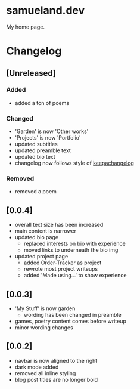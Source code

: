 # samueland.dev

My home page.

# Changelog

## [Unreleased]

### Added

* added a ton of poems

### Changed

* 'Garden' is now 'Other works'
* 'Projects' is now 'Portfolio'
* updated subtitles
* updated preamble text
* updated bio text
* changelog now follows style of [keepachangelog](https://keepachangelog.com/en/1.1.0/)

### Removed

* removed a poem

## [0.0.4]

* overall text size has been increased
* main content is narrower
* updated bio page
  * replaced interests on bio with experience
  * moved links to underneath the bio img
* updated project page
  * added Order-Tracker as project
  * rewrote most project writeups
  * added 'Made using...' to show experience

## [0.0.3]

* 'My Stuff' is now garden
  * wording has been changed in preamble
* games, poetry content comes before writeup
* minor wording changes

## [0.0.2]

* navbar is now aligned to the right
* dark mode added
* removed all inline styling
* blog post titles are no longer bold
